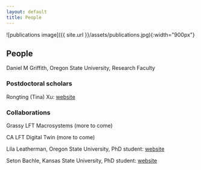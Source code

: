 ```yaml
---
layout: default
title: People
---
```


![publications image]({{ site.url }}/assets/publications.jpg){:width="900px"}

## People

Daniel M Griffith, Oregon State University, Research Faculty

### Postdoctoral scholars

Rongting (Tina) Xu: [website](https://xurongting15.github.io/)

### Collaborations

Grassy LFT Macrosystems (more to come)

CA LFT Digital Twin (more to come)

Lila Leatherman, Oregon State University, PhD student: [website](https://lleather.github.io/)

Seton Bachle, Kansas State University, PhD student: [website](https://setonbachle20.wixsite.com/plantecomicrophys)

